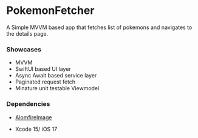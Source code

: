# PokemonFetcher

A Simple MVVM based app that fetches list of pokemons and navigates to the details page.

### Showcases

* MVVM
* SwiftUI based UI layer
* Async Await based service layer
* Paginated request fetch
* Minature unit testable Viewmodel

### Dependencies

* [AlomfireImage](https://github.com/Alamofire/AlamofireImage)

* Xcode 15/ iOS 17
